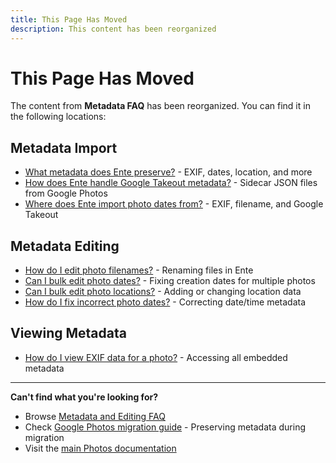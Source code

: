 ```yaml
---
title: This Page Has Moved
description: This content has been reorganized
---
```


# This Page Has Moved

The content from **Metadata FAQ** has been reorganized. You can find it in the following locations:

## Metadata Import
- [What metadata does Ente preserve?](/photos/faq/metadata-and-editing) - EXIF, dates, location, and more
- [How does Ente handle Google Takeout metadata?](/photos/faq/metadata-and-editing) - Sidecar JSON files from Google Photos
- [Where does Ente import photo dates from?](/photos/faq/metadata-and-editing) - EXIF, filename, and Google Takeout

## Metadata Editing
- [How do I edit photo filenames?](/photos/faq/metadata-and-editing) - Renaming files in Ente
- [Can I bulk edit photo dates?](/photos/faq/metadata-and-editing) - Fixing creation dates for multiple photos
- [Can I bulk edit photo locations?](/photos/faq/metadata-and-editing) - Adding or changing location data
- [How do I fix incorrect photo dates?](/photos/faq/metadata-and-editing) - Correcting date/time metadata

## Viewing Metadata
- [How do I view EXIF data for a photo?](/photos/faq/metadata-and-editing) - Accessing all embedded metadata

---

**Can't find what you're looking for?**
- Browse [Metadata and Editing FAQ](/photos/faq/metadata-and-editing)
- Check [Google Photos migration guide](/photos/migration/from-google-photos/) - Preserving metadata during migration
- Visit the [main Photos documentation](/photos/)
